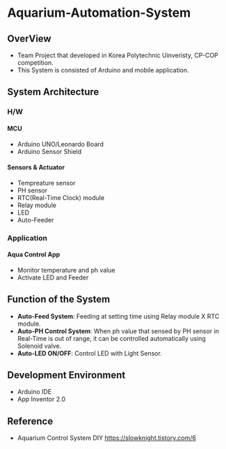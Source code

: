 # **Aquarium-Automation-System**

## **OverView**
* Team Project that developed in Korea Polytechnic Uinveristy, CP-COP competition.
* This System is consisted of Arduino and mobile application.

## **System Architecture**
### **H/W**

#### **MCU**
* Arduino UNO/Leonardo Board
* Arduino Sensor Shield

#### **Sensors & Actuator**
* Tempreature sensor
* PH sensor
* RTC(Real-Time Clock) module
* Relay module
* LED
* Auto-Feeder

### **Application**
#### **Aqua Control App** 
* Monitor temperature and ph value
* Activate LED and Feeder

## **Function of the System**
* **Auto-Feed System**: Feeding at setting time using Relay module X RTC module.
* **Auto-PH Control System**: When ph value that sensed by PH sensor in Real-Time is out of range, it can be controlled automatically using Solenoid valve.
* **Auto-LED ON/OFF**: Control LED with Light Sensor.

## **Development Environment**
* Arduino IDE
* App Inventor 2.0

## **Reference**
* Aquarium Control System DIY
  https://slowknight.tistory.com/6
